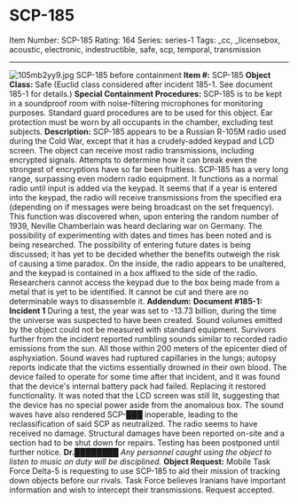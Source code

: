 # SCP-185
Item Number: SCP-185
Rating: 164
Series: series-1
Tags: _cc, _licensebox, acoustic, electronic, indestructible, safe, scp, temporal, transmission

---

![105mb2yy9.jpg](https://scp-wiki.wdfiles.com/local--files/scp-185/105mb2yy9.jpg)
SCP-185 before containment
**Item #:** SCP-185
**Object Class:** Safe (Euclid class considered after incident 185-1. See document 185-1 for details.)
**Special Containment Procedures:** SCP-185 is to be kept in a soundproof room with noise-filtering microphones for monitoring purposes. Standard guard procedures are to be used for this object. Ear protection must be worn by all occupants in the chamber, excluding test subjects.
**Description:** SCP-185 appears to be a Russian R-105M radio used during the Cold War, except that it has a crudely-added keypad and LCD screen. The object can receive most radio transmissions, including encrypted signals. Attempts to determine how it can break even the strongest of encryptions have so far been fruitless. SCP-185 has a very long range, surpassing even modern radio equipment. It functions as a normal radio until input is added via the keypad. It seems that if a year is entered into the keypad, the radio will receive transmissions from the specified era (depending on if messages were being broadcast on the set frequency). This function was discovered when, upon entering the random number of 1939, Neville Chamberlain was heard declaring war on Germany. The possibility of experimenting with dates and times has been noted and is being researched. The possibility of entering future dates is being discussed; it has yet to be decided whether the benefits outweigh the risk of causing a time paradox. On the inside, the radio appears to be unaltered, and the keypad is contained in a box affixed to the side of the radio. Researchers cannot access the keypad due to the box being made from a metal that is yet to be identified. It cannot be cut and there are no determinable ways to disassemble it.
**Addendum:**
**Document #185-1: Incident 1**
During a test, the year was set to -13.73 billion, during the time the universe was suspected to have been created. Sound volumes emitted by the object could not be measured with standard equipment. Survivors further from the incident reported rumbling sounds similar to recorded radio emissions from the sun. All those within 200 meters of the epicenter died of asphyxiation. Sound waves had ruptured capillaries in the lungs; autopsy reports indicate that the victims essentially drowned in their own blood. The device failed to operate for some time after that incident, and it was found that the device's internal battery pack had failed. Replacing it restored functionality. It was noted that the LCD screen was still lit, suggesting that the device has no special power aside from the anomalous box. The sound waves have also rendered SCP-███ inoperable, leading to the reclassification of said SCP as neutralized. The radio seems to have received no damage. Structural damages have been reported on-site and a section had to be shut down for repairs. Testing has been postponed until further notice.
**Dr.████████**
_Any personnel caught using the object to listen to music on duty will be disciplined._
**Object Request:**
Mobile Task Force Delta-5 is requesting to use SCP-185 to aid their mission of tracking down objects before our rivals. Task Force believes Iranians have important information and wish to intercept their transmissions. Request accepted.